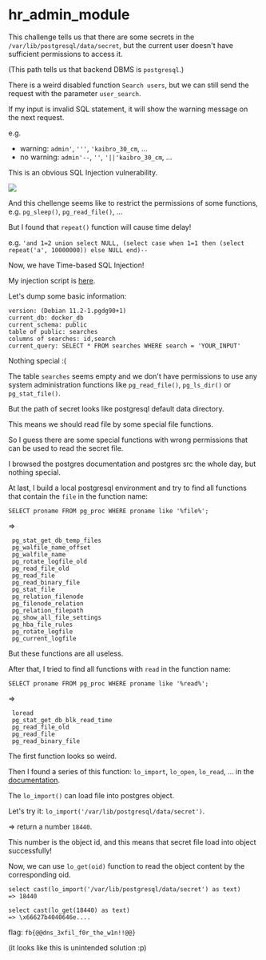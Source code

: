 # hr_admin_module

This challenge tells us that there are some secrets in the `/var/lib/postgresql/data/secret`, but the current user doesn't have sufficient permissions to access it.

(This path tells us that backend DBMS is `postgresql`.)

There is a weird disabled function `Search users`, but we can still send the request with the parameter `user_search`.

If my input is invalid SQL statement, it will show the warning message on the next request.

e.g. 

- warning: `admin'`, `'''`, `'kaibro_30_cm`, ...
- no warning: `admin'--`, `''`, `'||'kaibro_30_cm`, ...

This is an obvious SQL Injection vulnerability.

![](https://github.com/w181496/CTF/blob/master/fbctf2019/hr_admin_module/sqlinj.png)

And this chellenge seems like to restrict the permissions of some functions, e.g. `pg_sleep()`, `pg_read_file()`, ...

But I found that `repeat()` function will cause time delay!

e.g. `'and 1=2 union select NULL, (select case when 1=1 then (select repeat('a', 10000000)) else NULL end)--`

Now, we have Time-based SQL Injection!

My injection script is [here](https://github.com/w181496/CTF/blob/master/fbctf2019/hr_admin_module/exp.py).

Let's dump some basic information:

```
version: (Debian 11.2-1.pgdg90+1)
current_db: docker_db
current_schema: public
table of public: searches
columns of searches: id,search
current_query: SELECT * FROM searches WHERE search = 'YOUR_INPUT'
```

Nothing special :(

The table `searches` seems empty and we don't have permissions to use any system administration functions like `pg_read_file()`, `pg_ls_dir()` or `pg_stat_file()`.

But the path of secret looks like postgresql default data directory.

This means we should read file by some special file functions.

So I guess there are some special functions with wrong permissions that can be used to read the secret file.

I browsed the postgres documentation and postgres src the whole day, but nothing special.

At last, I build a local postgresql environment and try to find all functions that contain the `file` in the function name:

`SELECT proname FROM pg_proc WHERE proname like '%file%';`

=>

```
 pg_stat_get_db_temp_files
 pg_walfile_name_offset
 pg_walfile_name
 pg_rotate_logfile_old
 pg_read_file_old
 pg_read_file
 pg_read_binary_file
 pg_stat_file
 pg_relation_filenode
 pg_filenode_relation
 pg_relation_filepath
 pg_show_all_file_settings
 pg_hba_file_rules
 pg_rotate_logfile
 pg_current_logfile
```

But these functions are all useless.

After that, I tried to find all functions with `read` in the function name:

`SELECT proname FROM pg_proc WHERE proname like '%read%';`

=>

```
 loread
 pg_stat_get_db_blk_read_time
 pg_read_file_old
 pg_read_file
 pg_read_binary_file
```

The first function looks so weird.

Then I found a series of this function: `lo_import`, `lo_open`, `lo_read`, ... in the [documentation](https://www.postgresql.org/docs/11/lo-funcs.html).

The `lo_import()` can load file into postgres object.

Let's try it: `lo_import('/var/lib/postgresql/data/secret')`.

=> return a number `18440`.

This number is the object id, and this means that secret file load into object successfully!

Now, we can use `lo_get(oid)` function to read the object content by the corresponding oid.

```
select cast(lo_import('/var/lib/postgresql/data/secret') as text)
=> 18440

select cast(lo_get(18440) as text)
=> \x66627b4040646e....
```


flag: `fb{@@dns_3xfil_f0r_the_w1n!!@@}`

(it looks like this is unintended solution :p)

